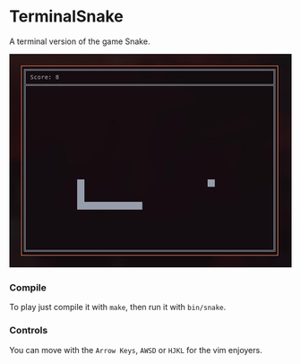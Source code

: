 # TerminalSnake

A terminal version of the game Snake.

![](images/snake.jpg)

### Compile

To play just compile it with `make`, then run it with `bin/snake`.

### Controls

You can move with the `Arrow Keys`, `AWSD` or `HJKL` for the vim enjoyers.
